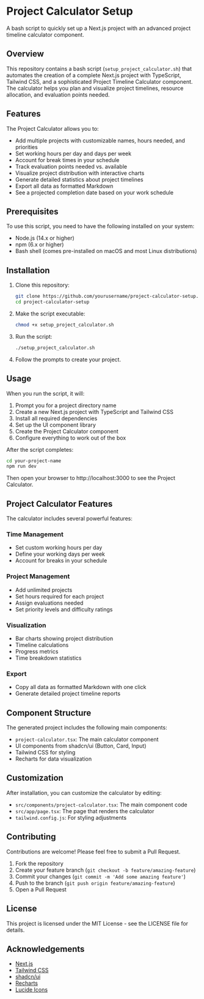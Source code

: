 # Project Calculator Setup

A bash script to quickly set up a Next.js project with an advanced project timeline calculator component.

## Overview

This repository contains a bash script (`setup_project_calculator.sh`) that automates the creation of a complete Next.js project with TypeScript, Tailwind CSS, and a sophisticated Project Timeline Calculator component. The calculator helps you plan and visualize project timelines, resource allocation, and evaluation points needed.

## Features

The Project Calculator allows you to:

- Add multiple projects with customizable names, hours needed, and priorities
- Set working hours per day and days per week
- Account for break times in your schedule
- Track evaluation points needed vs. available
- Visualize project distribution with interactive charts
- Generate detailed statistics about project timelines
- Export all data as formatted Markdown
- See a projected completion date based on your work schedule

## Prerequisites

To use this script, you need to have the following installed on your system:

- Node.js (14.x or higher)
- npm (6.x or higher)
- Bash shell (comes pre-installed on macOS and most Linux distributions)

## Installation

1. Clone this repository:
   ```bash
   git clone https://github.com/yourusername/project-calculator-setup.git
   cd project-calculator-setup
   ```

2. Make the script executable:
   ```bash
   chmod +x setup_project_calculator.sh
   ```

3. Run the script:
   ```bash
   ./setup_project_calculator.sh
   ```

4. Follow the prompts to create your project.

## Usage

When you run the script, it will:

1. Prompt you for a project directory name
2. Create a new Next.js project with TypeScript and Tailwind CSS
3. Install all required dependencies
4. Set up the UI component library
5. Create the Project Calculator component
6. Configure everything to work out of the box

After the script completes:

```bash
cd your-project-name
npm run dev
```

Then open your browser to http://localhost:3000 to see the Project Calculator.

## Project Calculator Features

The calculator includes several powerful features:

### Time Management
- Set custom working hours per day
- Define your working days per week
- Account for breaks in your schedule

### Project Management
- Add unlimited projects
- Set hours required for each project
- Assign evaluations needed
- Set priority levels and difficulty ratings

### Visualization
- Bar charts showing project distribution
- Timeline calculations
- Progress metrics
- Time breakdown statistics

### Export
- Copy all data as formatted Markdown with one click
- Generate detailed project timeline reports

## Component Structure

The generated project includes the following main components:

- `project-calculator.tsx`: The main calculator component
- UI components from shadcn/ui (Button, Card, Input)
- Tailwind CSS for styling
- Recharts for data visualization

## Customization

After installation, you can customize the calculator by editing:

- `src/components/project-calculator.tsx`: The main component code
- `src/app/page.tsx`: The page that renders the calculator
- `tailwind.config.js`: For styling adjustments

## Contributing

Contributions are welcome! Please feel free to submit a Pull Request.

1. Fork the repository
2. Create your feature branch (`git checkout -b feature/amazing-feature`)
3. Commit your changes (`git commit -m 'Add some amazing feature'`)
4. Push to the branch (`git push origin feature/amazing-feature`)
5. Open a Pull Request

## License

This project is licensed under the MIT License - see the LICENSE file for details.

## Acknowledgements

- [Next.js](https://nextjs.org/)
- [Tailwind CSS](https://tailwindcss.com/)
- [shadcn/ui](https://ui.shadcn.com/)
- [Recharts](https://recharts.org/)
- [Lucide Icons](https://lucide.dev/)
